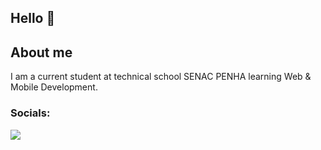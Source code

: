 ## Hello 👋

## About me
I am a current student at technical school SENAC PENHA learning Web & Mobile Development.

### Socials:

  <div>
    <a href = "https://www.linkedin.com/in/thais-soares-717371253"><img src ="https://img.shields.io/badge/LinkedIn-0077B5?style=for-the-badge&logo=linkedin&logoColor=white"> 

  </div>
